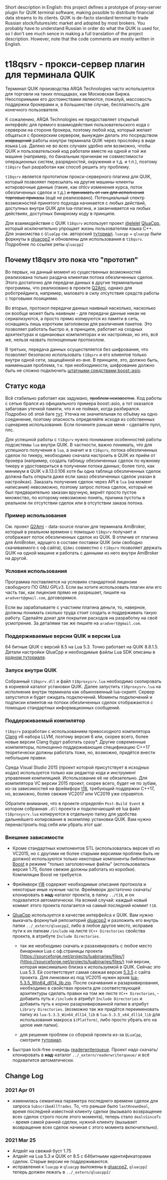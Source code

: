 Short description in English: this project defines a prototype of proxy-server plugin for QUIK terminal software, making possible to distribute financial data streams to its clients. QUIK is de-facto standard terminal to trade Russian stock/futures/etc market and adopted by most brokers. You probably have to understand Russian in order do what the QUIK is used for, so I don't see much sence in making a full translation of the project description. However, note that the code comments are mostly written in English.

# t18qsrv - прокси-сервер плагин для терминала QUIK 

Терминал QUIK производства ARQA Technologies часто используется для торговли на таких площадках, как Московская Биржа. Неоспоримыми его достоинствами являются, пожалуй, массовость поддержки брокерами и, в большинстве случае, бесплатность для конечного пользователя.

К сожалению, ARQA Technologies не предоставляет открытый интерфейс для прямого взаимодействия пользовательского кода с сервером на стороне брокера, поэтому любой код, который желает общаться с брокерским сервером, вынужден делать это посредством ~~извращений~~ работы изнутри терминала QUIK через прослойку в виде языка Lua. Далеко не во всех случаях удобно или возможно, чтобы QUIK и пользовательский код работали вместе на одной и той же машине (например, по банальным причинам не совместимости операционных систем, разрядностей, окружения и т.д. и т.п.), поэтому `t18qsrv` был разработан как способ решить эту проблему.

 `t18qsrv` является прототипом прокси-серверного плагина для QUIK, который позволяет пересылать на другие машины-клиенты котировочные данные (такие, как ohlcv изменения курса, поток обезличенных сделок и т.д.) ~~и принимать от них для исполнения торговые приказы~~ (ещё не реализовано). Потенциальный спектр возможностей принятого подхода начинается с любых действий, доступных внутри QUIK для lua-плагина, и заканчивается на любых действиях, доступных бинарному коду в принципе.

Для взаимодействия с QUIK `t18qsrv` использует проект [@elelel](https://github.com/elelel/) [QluaCpp](https://github.com/elelel/qluacpp), который исключительно упрощает жизнь пользователям языка С++. Для знакомства с `QluaCpp` см. авторский [туториал](https://github.com/elelel/qluacpp-tutorial). `luacpp` + `qluacpp` были форкнуты в [qluacpp2](https://github.com/Arech/qluacpp2) и обновлены для использования в `t18qsrv`. Подробнее по ссылке репы `qluacpp2`

## Почему t18qsrv это пока что "прототип"

Во первых, на данный момент из существенных возможностей реализована только раздача клиентам потока обезличенных сделок. Этого достаточно для передачи данных в другие терминальные программы, что реализовано в проекте [Q2Ami](https://github.com/Arech/Q2Ami),
 однако для роботрейдинга, например, маловато в силу отсутствия средств работы с торговыми позициями.

Во вторых, протокол передачи данных наивный насколько, насколько он вообще может быть наивным - для передачи данные никак не сериализуются, а просто прямо копируются из памяти в сеть, оснащаясь лишь коротким заголовком для различения пакетов. Это позволяет работать быстро и, в принципе, работает на сходных архитектурах и одинаковых компиляторах и их настройках, но это, всё же, нельзя назвать полноценным протоколом.

В третьих, передача данных осуществляется без шифрования, что позволяет безопасно использовать `t18qsrv` и его клиентов только внутри одной сети, защищённой из-вне. В принципе, это, должно быть, наименьшая проблема, т.к. при необходимости, шифрование должно быть не сложно подключить [штатными средствами boost::asio](https://www.boost.org/doc/libs/1_70_0/doc/html/boost_asio/overview/ssl.html).

## Статус кода

Всё стабильно работает как задумано, ~~проблем неизвестно~~. Код работы с сетью брался из официального примера boost::asio, а тот оказался забагован утечкой памяти, что я не поймал, когда разбирался. Подробно об этой баге [тут](https://habr.com/ru/post/471326/). Утечка не значительная по объёму на одно соединение, поэтому опасность определяйте исходя из собственных сценариев использования. Если почините раньше меня - сделайте пулл, плс.

Для успешной работы с `t18qsrv` нужно понимание особенностей работы подсистемы `lua` внутри QUIK. В частности, важно понимать, что для успешного получения в `lua`, а значит и в `t18qsrv`, потока обезличенных сделок по тикеру, необходимо сначала настроить в QUIK их приём от брокера (например, создать таблицу обезличенных сделок по нужному тикеру и удостовериться в получении потока данных; более того, как минимум в QUIK v.8.13.0.106 хотя бы одна таблица обезличенных сделок должна быть открыта даже если заказ обезличенных сделок указан в настройках). Заказать получение сделок через API в `lua` (на момент написания) невозможно, поэтому запрос потока сделок, который не был предварительно заказан вручную, вернёт просто пустое множество, по которому невозможно понять, причина пустоты в реальном ли отсутствии сделок или в отсутствии заказа потока.

### Пример использования

См. проект [Q2Ami](https://github.com/Arech/Q2Ami) - data-source плагин для терминала AmiBroker, который в реальном времени с помощью `t18qsrv` получает и отображает поток обезличенных сделок из QUIK. В отличие от плагина для AmiBroker, идущего в составе поставки QUIK (или свободно скачиваемого с оф.сайта), `Q2Ami` совместно с `t18qsrv` позволяет держать QUIK на одной машине и работать с данными из него внутри AmiBroker на другой.

### Условия использования

Программа поставляется на условиях стандартной лицензии свободного ПО GNU GPLv3. Если вы хотите использовать плагин или его часть так, как лицензия прямо не разрешает, пишите на `aradvert@gmail.com`, договоримся.

Если вы зарабатываете с участием плагина деньги, то, наверное, должны понимать сколько труда стоит создать и поддерживать такую работу. Сделайте донат для покрытия расходов на разработку на своё усмотрение. За деталями так же пишите на `aradvert@gmail.com`.

### Поддерживаемые версии QUIK и версии Lua

64 битные QIUK с версий 8.5 на Lua 5.3. Точно работает на QUIK 8.8.1.5. Детали настройки QluaCpp и необходимые файлы Lua SDK описаны в [родном туториале](https://github.com/elelel/qluacpp-tutorial/tree/master/basic_tutorial).

### Запуск внутри QUIK

Собранный `t18qsrv.dll` и файл `t18proxysrv.lua` необходимо скопировать в корневой каталог установки QUIK. Далее запустить `t18proxysrv.lua` на исполнение внутри терминала как обыкновенный lua-скрипт. Сервер запустится и будет ожидать подключений. Моменты подключений и подписки клиентов на потоки обезличенных сделок отображаются с помощью стандартных информационных сообщений.

### Поддерживаемый компилятор

`t18qsrv` разработан с использованием превосходного компилятора [Clang](https://clang.llvm.org/) v6 набора LLVM, поэтому версия 6 или, скорее всего, более новые версии Сlang будут работать сразу*. Другие современные компиляторы, полноценно поддерживающие спецификацию С++17 теоретически должны работать тоже, но, возможно, придётся внести небольшие правки.

Среда Visual Studio 2015 (проект которой присутствует в исходных кодах) используется только как редактор кода и инструмент управления компиляцией. Использование её не обязательно. Для компилятора VC версии 2015 проект, скорее всего, будет не по зубам, из-за зависимостей на фреймфорк [t18](https://github.com/Arech/t18), требующий поддержки С++17, но, возможно, более свежие VC2017 или VC2019 уже справятся.

Обратите внимание, что в проекте определён `Post-Build Event` в котором собранная `.dll` проекта и подключающий её lua файл `t18proxysrv.lua` копируются в отдельную папку для удобства дальнейшего копирования в экземпляр установки QUIK. Вам нужно перенастроить под себя или убрать этот шаг.

### Внешние зависимости

- Кроме стандартных компонентов STL (использовалась версия stl из VC2015, но с другими не более старыми версиями проблем быть не должно)  используются только некоторые компоненты библиотеки [Boost](https://www.boost.org/) в режиме "только заголовочные файлы" (использовалась версия 1.75, более свежие должны работать из коробки). Компиляции Boost не требуется.

- Фреймворк [t18](https://github.com/Arech/t18) содержит необходимые описания протокола и некоторые иные нужные части. Фреймворк достаточно скачать/клонировать в __над__-каталог проекта, в папку `../t18`, и он подхватится автоматически. На всякий случай: каждый новый коммит этого проекта полагается на самый последний коммит `t18`.

- [QluaCpp](https://github.com/elelel/qluacpp) используется в качестве интерфейса к QUIK. Вам нужно выкачать форкнутый репозиторий [qluacpp2](https://github.com/Arech/qluacpp2) и разложить его внутрь папки  `../_extern/qluacpp2`, либо в любое другое место, исправив пути к их папкам `/include` на листе `VC++ Directories` свойства проекта, в атрибуте `Include Directories`.

  - так же необходимо скачать и разахивировать с любое место  бинарники Lua c оф.страницы проекта [https://sourceforge.net/projects/luabinaries/files/](https://sourceforge.net/projects/luabinaries/files/) той версии, которая максимально близка к используемой в QUIK. Сейчас это Lua 5.3. Ей соответствует самая свежая версия [5.3.5](https://sourceforge.net/projects/luabinaries/files/5.3.5/Windows%20Libraries/Dynamic/) с сайта проекта. Для линковки из под VC2015 нужен архив [lua-5.3.5_Win64_dll14_lib.zip](https://sourceforge.net/projects/luabinaries/files/5.3.5/Windows%20Libraries/Dynamic/lua-5.3.5_Win64_dll14_lib.zip/download). После скачивания и разархивирования, необходимо в свойствах проекта для соответствующей архитектуры сделать правки на том же листе `VC++ Directories`, - добавить путь к `/include` в атрибут `Include Directories` и добавить путь к корню разархивированной папки в атрибут `Library Directories`. (возможно так же придётся переименовать папку из `lua-5.3.5_Win64_dll14_lib` в `lua-5.3.5_x64_dll14_lib` для использования макроса `$(Platform)`, либо просто убрать его на целое имя папки).

  -  для решения проблем со сборкой проекта из-за `QLuaCpp`, смотрите [туториал](https://github.com/elelel/qluacpp-tutorial/tree/master/basic_tutorial).

- Быстрая lock-free очередь [readerwriterqueue](https://github.com/cameron314/readerwriterqueue). Проект надо скачать/клонировать в __над__-каталог `../_extern/readerwriterqueue/` и всё подхватится автоматически.

## Change Log

### 2021 Apr 01

- изменилась семантика параметра последнего времени сделок для запроса `SubscribeAllTrades`. То, что раньше было `lastKnownDeal`, время последней известной клиенту сделки (вызывало возвращение всех сделок строго после этого момента), теперь стало `dealsSinceTs` - время самой ранней сделки, нужной клиенту (вызывает возвращение всех сделок начиная с этого момента включительно).

### 2021 Mar 25

- Апдейт на свежий буст 1.75
- Апдейт на Lua 5.3 и QUIK от 8.5 с 64битными идентификаторами сделок. Старые версии не поддерживаются.
- исправления к `luacpp` и `qluacpp` выложены в [qluacpp2](https://github.com/Arech/qluacpp2), `qluacpp2` теперь должен лежать в `../_extern/qluacpp2/`
